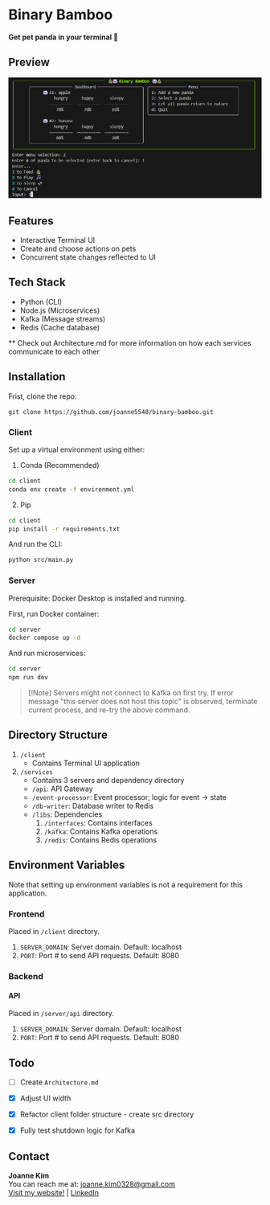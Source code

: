 # Binary Bamboo

**Get pet panda in your terminal :panda_face:**

## Preview
![landing image](example.png)

## Features
- Interactive Terminal UI
- Create and choose actions on pets
- Concurrent state changes reflected to UI


## Tech Stack
- Python (CLI)
- Node.js (Microservices)
- Kafka (Message streams)
- Redis (Cache database)

** Check out Architecture.md for more information on how each services communicate to each other


## Installation
Frist, clone the repo:
```
git clone https://github.com/joanne5548/binary-bamboo.git
```

### Client
Set up a virtual environment using either:

1. Conda (Recommended)
```bash
cd client
conda env create -f environment.yml
```

2. Pip
```bash
cd client
pip install -r requirements.txt
```

And run the CLI:
```bash
python src/main.py
```

### Server
Prerequisite: Docker Desktop is installed and running.

First, run Docker container:
```bash
cd server
docker compose up -d
```

And run microservices:
```bash
cd server
npm run dev
```
> [!Note] Servers might not connect to Kafka on first try. If error message "this server does not host this topic" is observed, terminate current process, and re-try the above command.


## Directory Structure
1. `/client`
    - Contains Terminal UI application
2. `/services`
    - Contains 3 servers and dependency directory
    - `/api`: API Gateway
    - `/event-processor`: Event processor; logic for event -> state
    - `/db-writer`: Database writer to Redis
    - `/libs`: Dependencies
        1. `/interfaces`: Contains interfaces
        2. `/kafka`: Contains Kafka operations
        3. `/redis`: Contains Redis operations


## Environment Variables
Note that setting up environment variables is not a requirement for this application.
### Frontend
Placed in `/client` directory.
1. `SERVER_DOMAIN`: Server domain. Default: localhost
2. `PORT`: Port # to send API requests. Default: 8080

### Backend
#### API
Placed in `/server/api` directory.
1. `SERVER_DOMAIN`: Server domain. Default: localhost
2. `PORT`: Port # to send API requests. Default: 8080


## Todo
- [ ] Create `Architecture.md`
- [x] Adjust UI width
- [x] Refactor client folder structure - create src directory
- [x] Fully test shutdown logic for Kafka


## Contact
**Joanne Kim** </br>
You can reach me at: joanne.kim0328@gmail.com </br>
[Visit my website!](joannekim.dev) | [LinkedIn](https://www.linkedin.com/in/jkim0328)
